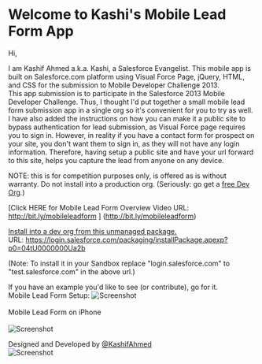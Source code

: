 Welcome to Kashi's Mobile Lead Form App
=======================================

Hi, 

I am Kashif Ahmed a.k.a. Kashi, a Salesforce Evangelist. This mobile app is built on Salesforce.com platform using Visual Force Page, jQuery, HTML, and CSS for the submission to Mobile Developer Challenge 2013. 
<br>
This app submission is to participate in the Salesforce 2013 Mobile Developer Challenge. Thus, I thought I'd put together a small mobile lead form submission app in a single org so it's convenient for you to try as well.
<br>
I have also added the instructions on how you can make it a public site to bypass authentication for lead submission, as Visual Force page requires you to sign in. However, in reality if you have a contact form for prospect on your site, you don't want them to sign in, as they will not have any login information. Therefore, having setup a public site and have your url forward to this site, helps you capture the lead from anyone on any device. 

NOTE: this is for competition purposes only, is offered as is without warranty.  Do not install into a production org.  (Seriously: go get a [free Dev Org](http://developer.force.com/join).)

[Click HERE for Mobile Lead Form Overview Video URL: http://bit.ly/mobileleadform ] (http://bit.ly/mobileleadform)


[Install into a dev org from this unmanaged package.](https://login.salesforce.com/packaging/installPackage.apexp?p0=04tU0000000Ua2b) 
<br>
URL: https://login.salesforce.com/packaging/installPackage.apexp?p0=04tU0000000Ua2b

(Note: To install it in your Sandbox replace "login.salesforce.com" to "test.salesforce.com" in the above url.) 

If you have an example you'd like to see (or contribute), go for it.
<br>
Mobile Lead Form Setup:
![Screenshot](https://raw.github.com/kashiahmed/Mobile-Lead-Form/master/screenshots/Mobile_Lead_Form_Setup.jpg "Optional title")
<br><br>
Mobile Lead Form on iPhone <br> <br>
![Screenshot](https://raw.github.com/kashiahmed/Mobile-Lead-Form/master/screenshots/MLForm_iphone01.jpg "Optional title")

Designed and Developed by <a href="http://www.twitter.com/KashifAhmed">@KashifAhmed </a><br>
![Screenshot](https://raw.github.com/kashiahmed/Mobile-Lead-Form/master/screenshots/webiderforcelogo.png "Optional title")
<br> <br>
